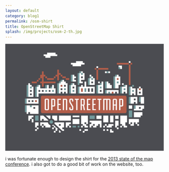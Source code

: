 ```yaml
---
layout: default
category: blog1
permalink: /osm-shirt
title: OpenStreetMap Shirt
splash: /img/projects/osm-2-th.jpg
---
```

![osm shirt](../img/projects/osm-2.jpg)

i was fortunate enough to design the shirt for the [2013 state of the map conference](http://stateofthemap.us/). i also got to do a good bit of work on the website, too.
